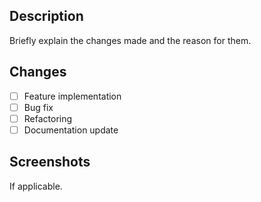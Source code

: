 ## Description
Briefly explain the changes made and the reason for them.

## Changes
- [ ] Feature implementation
- [ ] Bug fix
- [ ] Refactoring
- [ ] Documentation update

## Screenshots
If applicable.